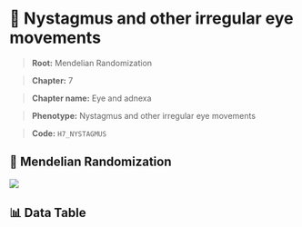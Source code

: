 # 🧪 Nystagmus and other irregular eye movements

> **Root:** Mendelian Randomization

> **Chapter:** 7  

> **Chapter name:** Eye and adnexa

> **Phenotype:** Nystagmus and other irregular eye movements  

> **Code:** `H7_NYSTAGMUS`

## 🧬 Mendelian Randomization  

<img src="/MR/Figures/Forward/H7_NYSTAGMUS.png"/>

## 📊 Data Table

<CsvTableMRF src="/MR/Data/Forward/H7_NYSTAGMUS.csv"/>
